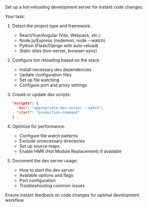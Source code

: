 Set up a hot-reloading development server for instant code changes.

Your task:
1. Detect the project type and framework:
   - React/Vue/Angular (Vite, Webpack, etc.)
   - Node.js/Express (nodemon, node --watch)
   - Python (Flask/Django with auto-reload)
   - Static sites (live-server, browser-sync)

2. Configure hot reloading based on the stack:
   - Install necessary dev dependencies
   - Update configuration files
   - Set up file watching
   - Configure port and proxy settings

3. Create or update dev scripts:
   ```json
   "scripts": {
     "dev": "appropriate-dev-server --watch",
     "start": "production-command"
   }
   ```

4. Optimize for performance:
   - Configure file watch patterns
   - Exclude unnecessary directories
   - Set up source maps
   - Enable HMR (Hot Module Replacement) if available

5. Document the dev server usage:
   - How to start the dev server
   - Available options and flags
   - Port configuration
   - Troubleshooting common issues

Ensure instant feedback on code changes for optimal development workflow.
